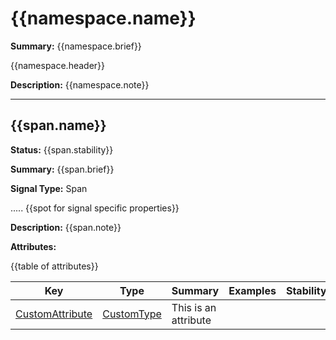 # {{namespace.name}}

**Summary:** {{namespace.brief}}

{{namespace.header}}

**Description:** {{namespace.note}}

---------------------------------

## {{span.name}}

**Status:** {{span.stability}}

**Summary:** {{span.brief}}

**Signal Type:** Span

..... {{spot for signal specific properties}}

**Description:** {{span.note}}

**Attributes:**

{{table of attributes}}

|Key|Type|Summary|Examples|Stability|
|---|---|---|---|---|
|[CustomAttribute](attribute-custom.md)|[CustomType](type-custom.md)|This is an attribute| | |
